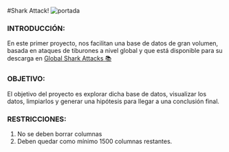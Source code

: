 #Shark Attack!
![portada](https://img.freepik.com/free-vector/marine-logo-with-big-blue-shark-shark-attack-text_1308-93330.jpg)


### INTRODUCCIÓN:

En este primer proyecto, nos facilitan una base de datos de gran volumen, basada en ataques de tiburones a nivel global y que está disponible para su descarga en [Global Shark Attacks 📚](https://www.kaggle.com/teajay/global-shark-attacks)

### OBJETIVO:

El objetivo del proyecto es explorar dicha base de datos, visualizar los datos, limpiarlos y generar una hipótesis para llegar a una conclusión final.

### RESTRICCIONES:

1. No se deben borrar columnas
2. Deben quedar como mínimo 1500 columnas restantes.





